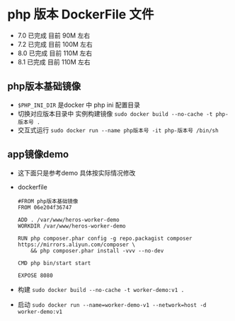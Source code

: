 # php 版本 DockerFile 文件

- 7.0  已完成  目前 90M 左右
- 7.2  已完成  目前 100M 左右
- 8.0  已完成  目前 110M 左右
- 8.1  已完成  目前 110M 左右

## php版本基础镜像

- `$PHP_INI_DIR` 是docker 中 php ini 配置目录
- 切换对应版本目录中 实例构建镜像 `sudo docker build --no-cache -t php-版本号 .`
- 交互式运行 `sudo docker run --name php版本号 -it php-版本号 /bin/sh`

## app镜像demo

- 这下面只是参考demo 具体按实际情况修改
- dockerfile

    ```dockerflie
    #FROM php版本基础镜像
    FROM 06e204f36747

    ADD . /var/www/heros-worker-demo
    WORKDIR /var/www/heros-worker-demo

    RUN php composer.phar config -g repo.packagist composer https://mirrors.aliyun.com/composer \
        && php composer.phar install -vvv --no-dev

    CMD php bin/start start

    EXPOSE 8080
    ```

- 构建 `sudo docker build --no-cache -t worker-demo:v1 .`
- 启动 `sudo docker run --name=worker-demo-v1 --network=host -d worker-demo:v1`
